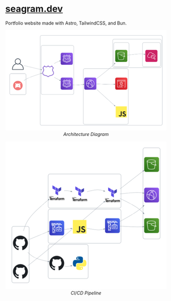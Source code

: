# [seagram.dev](https://seagram.dev)

Portfolio website made with Astro, TailwindCSS, and Bun.

<p align="center">
  <img src="docs/assets/architecture.png" alt="Architecture" width="600">
  <br>
  <em>Architecture Diagram</em>
</p>

<p align="center">
  <img src="docs/assets/cicd.png" alt="CICD" width="600">
  <br>
  <em>CI/CD Pipeline</em>
</p>
